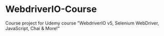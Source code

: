 # WebdriverIO-Course
Course project for Udemy course "WebdriverIO v5, Selenium WebDriver, JavaScript, Chai &amp; More!"

